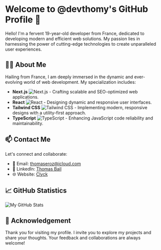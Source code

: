 # Welcome to @devthomy's GitHub Profile 🌟

Hello! I'm a fervent 19-year-old developer from France, dedicated to developing modern and efficient web solutions. My passion lies in harnessing the power of cutting-edge technologies to create unparalleled user experiences.

## 👨‍💻 About Me

Hailing from France, I am deeply immersed in the dynamic and ever-evolving world of web development. My specialization includes:

- **Next.js** ![Next.js](https://img.icons8.com/color/48/000000/nextjs.png) - Crafting scalable and SEO-optimized web applications.
- **React** ![React](https://img.icons8.com/color/48/000000/react-native.png) - Designing dynamic and responsive user interfaces.
- **Tailwind CSS** ![Tailwind CSS](https://img.icons8.com/color/48/000000/tailwindcss.png) - Implementing modern, responsive designs with a utility-first approach.
- **TypeScript** ![TypeScript](https://img.icons8.com/color/48/000000/typescript.png) - Enhancing JavaScript code reliability and maintainability.

## 📫 Contact Me

Let's connect and collaborate:

- 📧 Email: [thomaseroz@icloud.com](mailto:thomaseroz@icloud.com)
- 🔗 LinkedIn: [Thomas Bail](https://www.linkedin.com/in/thomas-bail-a52512274/)
- 🌐 Website: [Clyck](https://clyck.fr)

## 📈 GitHub Statistics

![My GitHub Stats](https://github-readme-stats.vercel.app/api?username=devthomy&theme=gruvbox&show_icons=true)

## 🙏 Acknowledgement

Thank you for visiting my profile. I invite you to explore my projects and share your thoughts. Your feedback and collaborations are always welcome!
